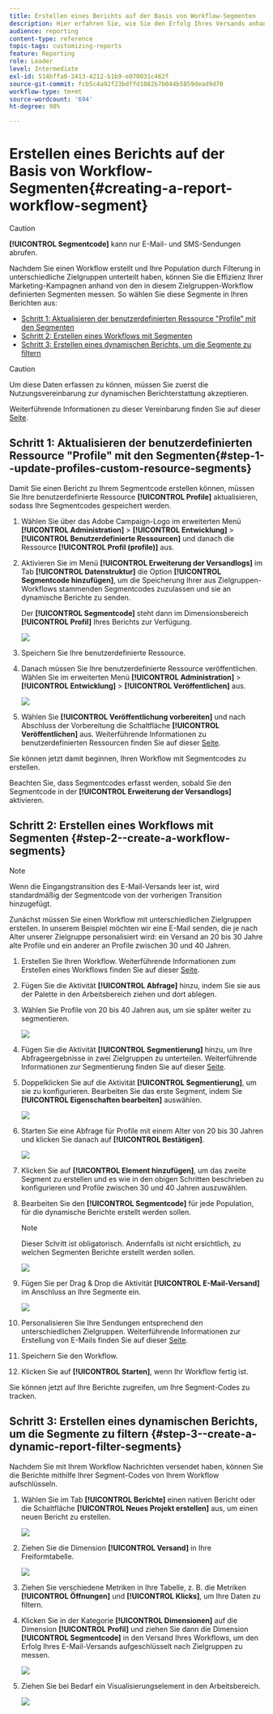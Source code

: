 ```yaml
---
title: Erstellen eines Berichts auf der Basis von Workflow-Segmenten
description: Hier erfahren Sie, wie Sie den Erfolg Ihres Versands anhand der Workflow-Segmente in Ihren Berichten überprüfen.
audience: reporting
content-type: reference
topic-tags: customizing-reports
feature: Reporting
role: Leader
level: Intermediate
exl-id: 514bffa0-2413-4212-b1b9-e070031c462f
source-git-commit: fcb5c4a92f23bdffd1082b7b044b5859dead9d70
workflow-type: tm+mt
source-wordcount: '694'
ht-degree: 98%

---
```


# Erstellen eines Berichts auf der Basis von Workflow-Segmenten{#creating-a-report-workflow-segment}

>[!CAUTION]
> **[!UICONTROL Segmentcode]** kann nur E-Mail- und SMS-Sendungen abrufen.

Nachdem Sie einen Workflow erstellt und Ihre Population durch Filterung in unterschiedliche Zielgruppen unterteilt haben, können Sie die Effizienz Ihrer Marketing-Kampagnen anhand von den in diesem Zielgruppen-Workflow definierten Segmenten messen.
So wählen Sie diese Segmente in Ihren Berichten aus:

* [Schritt 1: Aktualisieren der benutzerdefinierten Ressource &quot;Profile&quot; mit den Segmenten](#step-1--update-profiles-custom-resource-segments)
* [Schritt 2: Erstellen eines Workflows mit Segmenten](#step-2--create-a-workflow-segments)
* [Schritt 3: Erstellen eines dynamischen Berichts, um die Segmente zu filtern](#step-3--create-a-dynamic-report-filter-segments)

>[!CAUTION]
>Um diese Daten erfassen zu können, müssen Sie zuerst die Nutzungsvereinbarung zur dynamischen Berichterstattung akzeptieren.
>
>Weiterführende Informationen zu dieser Vereinbarung finden Sie auf dieser [Seite](../../reporting/using/about-dynamic-reports.md#dynamic-reporting-usage-agreement).

## Schritt 1: Aktualisieren der benutzerdefinierten Ressource &quot;Profile&quot; mit den Segmenten{#step-1--update-profiles-custom-resource-segments}

Damit Sie einen Bericht zu Ihrem Segmentcode erstellen können, müssen Sie Ihre benutzerdefinierte Ressource **[!UICONTROL Profile]** aktualisieren, sodass Ihre Segmentcodes gespeichert werden.

1. Wählen Sie über das Adobe Campaign-Logo im erweiterten Menü **[!UICONTROL Administration]** > **[!UICONTROL Entwicklung]** > **[!UICONTROL Benutzerdefinierte Ressourcen]** und danach die Ressource **[!UICONTROL Profil (profile)]** aus.
1. Aktivieren Sie im Menü **[!UICONTROL Erweiterung der Versandlogs]** im Tab **[!UICONTROL Datenstruktur]** die Option **[!UICONTROL Segmentcode hinzufügen]**, um die Speicherung Ihrer aus Zielgruppen-Workflows stammenden Segmentcodes zuzulassen und sie an dynamische Berichte zu senden.

   Der **[!UICONTROL Segmentcode]** steht dann im Dimensionsbereich **[!UICONTROL Profil]** Ihres Berichts zur Verfügung.

   ![](assets/report_segment_4.png)

1. Speichern Sie Ihre benutzerdefinierte Ressource.

1. Danach müssen Sie Ihre benutzerdefinierte Ressource veröffentlichen.
Wählen Sie im erweiterten Menü **[!UICONTROL Administration]** > **[!UICONTROL Entwicklung]** > **[!UICONTROL Veröffentlichen]** aus.

   ![](assets/custom_profile_7.png)

1. Wählen Sie **[!UICONTROL Veröffentlichung vorbereiten]** und nach Abschluss der Vorbereitung die Schaltfläche **[!UICONTROL Veröffentlichen]** aus. Weiterführende Informationen zu benutzerdefinierten Ressourcen finden Sie auf dieser [Seite](../../developing/using/updating-the-database-structure.md).

Sie können jetzt damit beginnen, Ihren Workflow mit Segmentcodes zu erstellen.

Beachten Sie, dass Segmentcodes erfasst werden, sobald Sie den Segmentcode in der **[!UICONTROL Erweiterung der Versandlogs]** aktivieren.

## Schritt 2: Erstellen eines Workflows mit Segmenten {#step-2--create-a-workflow-segments}

>[!NOTE]
>Wenn die Eingangstransition des E-Mail-Versands leer ist, wird standardmäßig der Segmentcode von der vorherigen Transition hinzugefügt.

Zunächst müssen Sie einen Workflow mit unterschiedlichen Zielgruppen erstellen. In unserem Beispiel möchten wir eine E-Mail senden, die je nach Alter unserer Zielgruppe personalisiert wird: ein Versand an 20 bis 30 Jahre alte Profile und ein anderer an Profile zwischen 30 und 40 Jahren.

1. Erstellen Sie Ihren Workflow. Weiterführende Informationen zum Erstellen eines Workflows finden Sie auf dieser [Seite](../../automating/using/building-a-workflow.md).

1. Fügen Sie die Aktivität **[!UICONTROL Abfrage]** hinzu, indem Sie sie aus der Palette in den Arbeitsbereich ziehen und dort ablegen.

1. Wählen Sie Profile von 20 bis 40 Jahren aus, um sie später weiter zu segmentieren.

   ![](assets/report_segment_1.png)

1. Fügen Sie die Aktivität **[!UICONTROL Segmentierung]** hinzu, um Ihre Abfrageergebnisse in zwei Zielgruppen zu unterteilen. Weiterführende Informationen zur Segmentierung finden Sie auf dieser [Seite](../../automating/using/segmentation.md).

1. Doppelklicken Sie auf die Aktivität **[!UICONTROL Segmentierung]**, um sie zu konfigurieren. Bearbeiten Sie das erste Segment, indem Sie **[!UICONTROL Eigenschaften bearbeiten]** auswählen.

   ![](assets/report_segment_7.png)

1. Starten Sie eine Abfrage für Profile mit einem Alter von 20 bis 30 Jahren und klicken Sie danach auf **[!UICONTROL Bestätigen]**.

   ![](assets/report_segment_8.png)

1. Klicken Sie auf **[!UICONTROL Element hinzufügen]**, um das zweite Segment zu erstellen und es wie in den obigen Schritten beschrieben zu konfigurieren und Profile zwischen 30 und 40 Jahren auszuwählen.

1. Bearbeiten Sie den **[!UICONTROL Segmentcode]** für jede Population, für die dynamische Berichte erstellt werden sollen.

   >[!NOTE]
   >Dieser Schritt ist obligatorisch. Andernfalls ist nicht ersichtlich, zu welchen Segmenten Berichte erstellt werden sollen.

   ![](assets/report_segment_9.png)

1. Fügen Sie per Drag &amp; Drop die Aktivität **[!UICONTROL E-Mail-Versand]** im Anschluss an Ihre Segmente ein.

   ![](assets/report_segment_3.png)

1. Personalisieren Sie Ihre Sendungen entsprechend den unterschiedlichen Zielgruppen. Weiterführende Informationen zur Erstellung von E-Mails finden Sie auf dieser [Seite](../../designing/using/designing-content-in-adobe-campaign.md).

1. Speichern Sie den Workflow.

1. Klicken Sie auf **[!UICONTROL Starten]**, wenn Ihr Workflow fertig ist.

Sie können jetzt auf Ihre Berichte zugreifen, um Ihre Segment-Codes zu tracken.

## Schritt 3: Erstellen eines dynamischen Berichts, um die Segmente zu filtern {#step-3--create-a-dynamic-report-filter-segments}

Nachdem Sie mit Ihrem Workflow Nachrichten versendet haben, können Sie die Berichte mithilfe Ihrer Segment-Codes von Ihrem Workflow aufschlüsseln.

1. Wählen Sie im Tab **[!UICONTROL Berichte]** einen nativen Bericht oder die Schaltfläche **[!UICONTROL Neues Projekt erstellen]** aus, um einen neuen Bericht zu erstellen.

   ![](assets/custom_profile_18.png)
1. Ziehen Sie die Dimension **[!UICONTROL Versand]** in Ihre Freiformtabelle.

   ![](assets/report_segment_5.png)

1. Ziehen Sie verschiedene Metriken in Ihre Tabelle, z. B. die Metriken **[!UICONTROL Öffnungen]** und **[!UICONTROL Klicks]**, um Ihre Daten zu filtern.
1. Klicken Sie in der Kategorie **[!UICONTROL Dimensionen]** auf die Dimension **[!UICONTROL Profil]** und ziehen Sie dann die Dimension **[!UICONTROL Segmentcode]** in den Versand Ihres Workflows, um den Erfolg Ihres E-Mail-Versands aufgeschlüsselt nach Zielgruppen zu messen.

   ![](assets/report_segment_6.png)

1. Ziehen Sie bei Bedarf ein Visualisierungselement in den Arbeitsbereich.

   ![](assets/report_segment_10.png)
